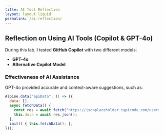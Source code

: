 ```yaml
---
title: AI Tool Reflection
layout: layout.liquid
permalink: /ai-reflection/
---
```


## Reflection on Using AI Tools (Copilot & GPT-4o)

During this lab, I tested **GitHub Copilot** with two different models:
- **GPT-4o**
- **Alternative Copilot Model**

### Effectiveness of AI Assistance
GPT-4o provided accurate and context-aware suggestions, such as:
```js
Alpine.data("apiData", () => ({
  data: [],
  async fetchData() {
    const res = await fetch("https://jsonplaceholder.typicode.com/users");
    this.data = await res.json();
  },
  init() { this.fetchData(); },
}));
